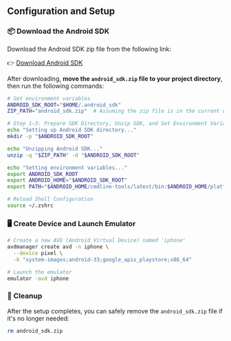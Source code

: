 
## Configuration and Setup

### 📦 Download the Android SDK

Download the Android SDK zip file from the following link:

👉 [Download Android SDK](https://drive.google.com/file/d/1AESybZmmfmnwEooQDFpw5vs5QEEPeao7/view?usp=sharing)

After downloading, **move the `android_sdk.zip` file to your project directory**, then run the following commands:

```bash
# Set environment variables
ANDROID_SDK_ROOT="$HOME/.android_sdk"
ZIP_PATH="android_sdk.zip"  # Assuming the zip file is in the current directory

# Step 1–3: Prepare SDK Directory, Unzip SDK, and Set Environment Variables
echo "Setting up Android SDK directory..."
mkdir -p "$ANDROID_SDK_ROOT"

echo "Unzipping Android SDK..."
unzip -q "$ZIP_PATH" -d "$ANDROID_SDK_ROOT"

echo "Setting environment variables..."
export ANDROID_SDK_ROOT
export ANDROID_HOME="$ANDROID_SDK_ROOT"
export PATH="$ANDROID_HOME/cmdline-tools/latest/bin:$ANDROID_HOME/platform-tools:$ANDROID_HOME/emulator:$PATH"

# Reload Shell Configuration
source ~/.zshrc
````

### 🖥️ Create Device and Launch Emulator

```bash
# Create a new AVD (Android Virtual Device) named 'iphone'
avdmanager create avd -n iphone \
  --device pixel \
  -k "system-images;android-33;google_apis_playstore;x86_64"

# Launch the emulator
emulator -avd iphone
```

### 🧹 Cleanup

After the setup completes, you can safely remove the `android_sdk.zip` file if it's no longer needed:

```bash
rm android_sdk.zip
```

